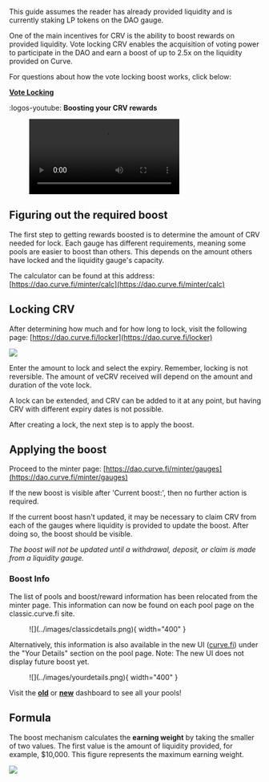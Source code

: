 This guide assumes the reader has already provided liquidity and is currently staking LP tokens on the DAO gauge.

One of the main incentives for CRV is the ability to boost rewards on provided liquidity. Vote locking CRV enables the acquisition of voting power to participate in the DAO and earn a boost of up to 2.5x on the liquidity provided on Curve.

For questions about how the vote locking boost works, click below:

[**Vote Locking**](../crv-token/locking-your-crv.md)


:logos-youtube: **Boosting your CRV rewards**

<figure class="video_container">
  <video controls="true" allowfullscreen="true">
    <source src="https://storage.googleapis.com/curvedocs/boosting-rewards.mp4" type="video/mp4">
  </video>
</figure>

## **Figuring out the required boost**

The first step to getting rewards boosted is to determine the amount of CRV needed for lock. Each gauge has different requirements, meaning some pools are easier to boost than others. This depends on the amount others have locked and the liquidity gauge's capacity.

The calculator can be found at this address: [https://dao.curve.fi/minter/calc](https://dao.curve.fi/minter/calc)

## **Locking CRV**

After determining how much and for how long to lock, visit the following page: [https://dao.curve.fi/locker](https://dao.curve.fi/locker)

![](https://2254922201-files.gitbook.io/~/files/v0/b/gitbook-legacy-files/o/assets%2F-MFA0rQI3SzfbVFgp3Ic%2F-MFw5TRvfmVRhy6M2vA0%2F-MFwBH-2tIa-f8oEODRQ%2Fimage.png?alt=media&token=9d7166c8-4231-4996-8fe2-27c0f7f4ae66)

Enter the amount to lock and select the expiry. Remember, locking is not reversible. The amount of veCRV received will depend on the amount and duration of the vote lock.

A lock can be extended, and CRV can be added to it at any point, but having CRV with different expiry dates is not possible.

After creating a lock, the next step is to apply the boost.

## **Applying the boost**

Proceed to the minter page: [https://dao.curve.fi/minter/gauges](https://dao.curve.fi/minter/gauges)

If the new boost is visible after 'Current boost:', then no further action is required.

If the current boost hasn't updated, it may be necessary to claim CRV from each of the gauges where liquidity is provided to update the boost. After doing so, the boost should be visible.

*The boost will not be updated until a withdrawal, deposit, or claim is made from a liquidity gauge.*


### **Boost Info**
The list of pools and boost/reward information has been relocated from the minter page. This information can now be found on each pool page on the classic.curve.fi site.

<figure markdown>
  ![](../images/classicdetails.png){ width="400" }
  <figcaption></figcaption>
</figure>

Alternatively, this information is also available in the new UI ([curve.fi](https://curve.fi/)) under the "Your Details" section on the pool page. Note: The new UI does not display future boost yet.

<figure markdown>
  ![](../images/yourdetails.png){ width="400" }
  <figcaption></figcaption>
</figure>

Visit the [**old**](https://classic.curve.fi/pools/?see=0x0000000000000000000000000000000000000000) or [**new**](https://curve.fi/#/ethereum/dashboard) dashboard to see all your pools!

## **Formula**

The boost mechanism calculates the **earning weight** by taking the smaller of two values. The first value is the amount of liquidity provided, for example, $10,000. This figure represents the maximum earning weight.

![](https://2254922201-files.gitbook.io/~/files/v0/b/gitbook-legacy-files/o/assets%2F-MFA0rQI3SzfbVFgp3Ic%2F-MJCjXQHNjiZe5hYKApB%2F-MJCjcm7RW7EuOXJC46E%2Fimage.png?alt=media&token=aca31750-4ae9-4ffd-991c-46cdccf2b374)
